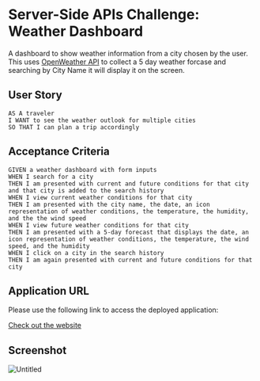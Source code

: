 # Server-Side APIs Challenge: Weather Dashboard
A dashboard to show weather information from a city chosen by the user. This uses [OpenWeather API](https://openweathermap.org/forecast5) to collect a 5 day weather forcase and searching by City Name it will display it on the screen.

## User Story
```
AS A traveler
I WANT to see the weather outlook for multiple cities
SO THAT I can plan a trip accordingly
```

## Acceptance Criteria
```
GIVEN a weather dashboard with form inputs
WHEN I search for a city
THEN I am presented with current and future conditions for that city and that city is added to the search history
WHEN I view current weather conditions for that city
THEN I am presented with the city name, the date, an icon representation of weather conditions, the temperature, the humidity, and the the wind speed
WHEN I view future weather conditions for that city
THEN I am presented with a 5-day forecast that displays the date, an icon representation of weather conditions, the temperature, the wind speed, and the humidity
WHEN I click on a city in the search history
THEN I am again presented with current and future conditions for that city
```

## Application URL
Please use the following link to access the deployed application:

[Check out the website](https://barrerse.github.io/Weather-Dashboard/)

## Screenshot
![Untitled](https://user-images.githubusercontent.com/108836644/201106781-9fd5a225-df30-484f-8992-15ddac3485de.png)

